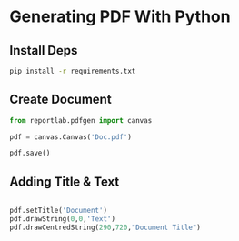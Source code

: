 # Generating PDF With Python

## Install Deps

```bash
pip install -r requirements.txt
```
## Create Document

```python
from reportlab.pdfgen import canvas

pdf = canvas.Canvas('Doc.pdf')

pdf.save()
```

## Adding Title & Text


```python

pdf.setTitle('Document')
pdf.drawString(0,0,'Text')
pdf.drawCentredString(290,720,"Document Title")
```